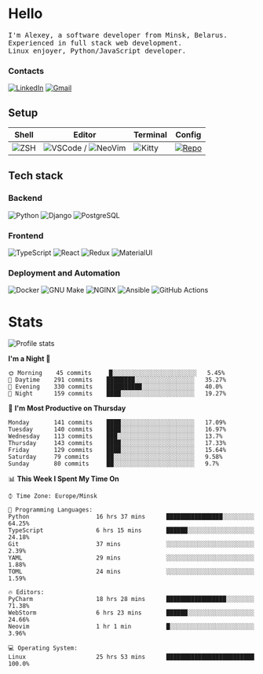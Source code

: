 # Hello

<p>
    <samp>
        I'm Alexey, a software developer from Minsk, Belarus.
        <br>
	Experienced in full stack web development.
	<br>
	Linux enjoyer, Python/JavaScript developer.
    </samp>
</p>

### Contacts

[![LinkedIn](https://img.icons8.com/fluency/48/000000/linkedin.png)](https://www.linkedin.com/in/dhvcc/)
[![Gmail](https://img.icons8.com/fluency/48/000000/gmail-new.png)](mailto:alexey.artishevskiy@gmail.com)

## Setup

| Shell | Editor | Terminal | Config |
|-------|--------|----------|--------|
| ![ZSH](https://img.shields.io/badge/-ZSH-000000?style=flat&logo=GNU-Bash) | ![VSCode](https://img.shields.io/badge/-VSCode-000000?style=flat&logo=Visual-Studio-Code&logoColor=0066b8) / ![NeoVim](https://img.shields.io/badge/-NeoVim-000000?style=flat&logo=Neovim) | ![Kitty](https://img.shields.io/badge/-Kitty-000000?style=flat&logo=Windows-Terminal) | [![Repo](https://img.shields.io/badge/-Repo-000000?style=flat&logo=Github)](https://github.com/dhvcc/configs)


## Tech stack

### Backend

![Python](https://img.shields.io/badge/-Python-black?style=flat&logo=Python&logoColor=FFE17E)
![Django](https://img.shields.io/badge/-Django-black?style=flat&logo=Django&logoColor=20AA76)
![PostgreSQL](https://img.shields.io/badge/-PostgreSQL-black?style=flat&logo=PostgreSQL)

### Frontend

![TypeScript](https://img.shields.io/badge/-TypeScript-black?style=flat&logo=TypeScript)
![React](https://img.shields.io/badge/-React-black?style=flat&logo=React)
![Redux](https://img.shields.io/badge/-Redux-black?style=flat&logo=Redux&logoColor=764ABC)
![MaterialUI](https://img.shields.io/badge/-MaterialUI-black?style=flat&logo=MUI&logoColor=9170c2)

### Deployment and Automation

![Docker](https://img.shields.io/badge/-Docker-black?style=flat&logo=Docker)
![GNU Make](https://img.shields.io/badge/-GNU%20Make-black?style=flat&logo=GNU)
![NGINX](https://img.shields.io/badge/-NGINX-black?style=flat&logo=NGINX&logoColor=009639)
![Ansible](https://img.shields.io/badge/-Ansible-black?style=flat&logo=Ansible)
![GitHub Actions](https://img.shields.io/badge/-GitHub%20Actions-black?style=flat&logo=GitHub-Actions)

# Stats

![Profile stats](https://github-readme-stats.dhvcc.vercel.app/api?username=dhvcc&hide_title=true&show_icons=true&count_private=true&theme=react&hide_border=true)

<!--START_SECTION:waka-->
**I'm a Night 🦉** 

```text
🌞 Morning    45 commits     █░░░░░░░░░░░░░░░░░░░░░░░░   5.45% 
🌆 Daytime    291 commits    ████████░░░░░░░░░░░░░░░░░   35.27% 
🌃 Evening    330 commits    ██████████░░░░░░░░░░░░░░░   40.0% 
🌙 Night      159 commits    ████░░░░░░░░░░░░░░░░░░░░░   19.27%

```
📅 **I'm Most Productive on Thursday** 

```text
Monday       141 commits    ████░░░░░░░░░░░░░░░░░░░░░   17.09% 
Tuesday      140 commits    ████░░░░░░░░░░░░░░░░░░░░░   16.97% 
Wednesday    113 commits    ███░░░░░░░░░░░░░░░░░░░░░░   13.7% 
Thursday     143 commits    ████░░░░░░░░░░░░░░░░░░░░░   17.33% 
Friday       129 commits    ████░░░░░░░░░░░░░░░░░░░░░   15.64% 
Saturday     79 commits     ██░░░░░░░░░░░░░░░░░░░░░░░   9.58% 
Sunday       80 commits     ██░░░░░░░░░░░░░░░░░░░░░░░   9.7%

```


📊 **This Week I Spent My Time On** 

```text
⌚︎ Time Zone: Europe/Minsk

💬 Programming Languages: 
Python                   16 hrs 37 mins      ████████████████░░░░░░░░░   64.25% 
TypeScript               6 hrs 15 mins       ██████░░░░░░░░░░░░░░░░░░░   24.18% 
Git                      37 mins             ░░░░░░░░░░░░░░░░░░░░░░░░░   2.39% 
YAML                     29 mins             ░░░░░░░░░░░░░░░░░░░░░░░░░   1.88% 
TOML                     24 mins             ░░░░░░░░░░░░░░░░░░░░░░░░░   1.59%

🔥 Editors: 
PyCharm                  18 hrs 28 mins      █████████████████░░░░░░░░   71.38% 
WebStorm                 6 hrs 23 mins       ██████░░░░░░░░░░░░░░░░░░░   24.66% 
Neovim                   1 hr 1 min          █░░░░░░░░░░░░░░░░░░░░░░░░   3.96%

💻 Operating System: 
Linux                    25 hrs 53 mins      █████████████████████████   100.0%

```


<!--END_SECTION:waka-->

